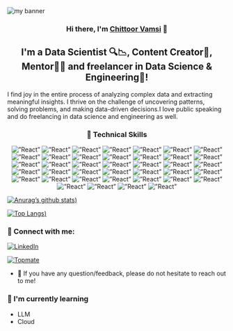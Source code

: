 <img src="https://github.com/chittoorking/banner/assets/56587705/49a607db-230c-4e56-b71a-ac7a5db135d7" alt="my banner">
<h3 align="center">
Hi there, I'm <a href="https://www.linkedin.com/in/vamsi-chittoor/" target="_blank" rel="noreferrer">Chittoor Vamsi</a> 👋
</h3>
<h2 align="center">
I'm a Data Scientist 🔍📉, Content Creator📸, Mentor👨‍💻 and freelancer in Data Science & Engineering🎨!
</h2> 
I find joy in the entire process of analyzing complex data and extracting meaningful insights. I thrive on the challenge of uncovering patterns, solving problems, and making data-driven decisions.I love public speaking and do freelancing in data science and engineering as well.
<br>
<h3 align="center">
💼 Technical Skills
</h3>

<p align="center">
  <span>
<img alt=”React” src="https://img.shields.io/badge/Freelancer-29B2FE?style=for-the-badge&logo=Freelancer&logoColor=white"/>
<img alt=”React” src="https://img.shields.io/badge/MongoDB-%234ea94b.svg?style=for-the-badge&logo=mongodb&logoColor=white"/>
<img alt=”React” src="https://img.shields.io/badge/mysql-%2300f.svg?style=for-the-badge&logo=mysql&logoColor=white"/>
<img alt=”React” src="https://img.shields.io/badge/sqlite-%2307405e.svg?style=for-the-badge&logo=sqlite&logoColor=white"/>
<img alt=”React” src="https://img.shields.io/badge/Anaconda-%2344A833.svg?style=for-the-badge&logo=anaconda&logoColor=white"/>
<img alt=”React” src="https://img.shields.io/badge/Apache%20Hadoop-66CCFF?style=for-the-badge&logo=apachehadoop&logoColor=black"/>
<img alt=”React” src="https://img.shields.io/badge/flask-%23000.svg?style=for-the-badge&logo=flask&logoColor=white"/>
<img alt=”React” src="https://img.shields.io/badge/AWS-%23FF9900.svg?style=for-the-badge&logo=amazon-aws&logoColor=white"/>
<img alt=”React” src="https://img.shields.io/badge/azure-%230072C6.svg?style=for-the-badge&logo=microsoftazure&logoColor=white"/>
<img alt=”React” src="https://img.shields.io/badge/GoogleCloud-%234285F4.svg?style=for-the-badge&logo=google-cloud&logoColor=white"/>
<img alt=”React” src="https://img.shields.io/badge/c-%2300599C.svg?style=for-the-badge&logo=c&logoColor=white"/>
<img alt=”React” src="https://img.shields.io/badge/css3-%231572B6.svg?style=for-the-badge&logo=css3&logoColor=white"/>
<img alt=”React” src="https://img.shields.io/badge/html5-%23E34F26.svg?style=for-the-badge&logo=html5&logoColor=white"/>
<img alt=”React” src="https://img.shields.io/badge/python-3670A0?style=for-the-badge&logo=python&logoColor=ffdd54"/>
<img alt=”React” src="https://img.shields.io/badge/r-%23276DC3.svg?style=for-the-badge&logo=r&logoColor=white"/>
<img alt=”React” src="https://img.shields.io/badge/Keras-%23D00000.svg?style=for-the-badge&logo=Keras&logoColor=white"/>
<img alt=”React” src="https://img.shields.io/badge/Matplotlib-%23ffffff.svg?style=for-the-badge&logo=Matplotlib&logoColor=black"/>
<img alt=”React” src="https://img.shields.io/badge/numpy-%23013243.svg?style=for-the-badge&logo=numpy&logoColor=white"/>
<img alt=”React” src="https://img.shields.io/badge/pandas-%23150458.svg?style=for-the-badge&logo=pandas&logoColor=white"/>
<img alt=”React” src="https://img.shields.io/badge/Plotly-%233F4F75.svg?style=for-the-badge&logo=plotly&logoColor=white"/>
<img alt=”React” src="https://img.shields.io/badge/PyTorch-%23EE4C2C.svg?style=for-the-badge&logo=PyTorch&logoColor=white"/>
<img alt=”React” src="https://img.shields.io/badge/scikit--learn-%23F7931E.svg?style=for-the-badge&logo=scikit-learn&logoColor=white"/>
<img alt=”React” src="https://img.shields.io/badge/SciPy-%230C55A5.svg?style=for-the-badge&logo=scipy&logoColor=%white"/>
<img alt=”React” src="https://img.shields.io/badge/TensorFlow-%23FF6F00.svg?style=for-the-badge&logo=TensorFlow&logoColor=white"/>
<img alt=”React” src="https://img.shields.io/badge/Microsoft_Excel-217346?style=for-the-badge&logo=microsoft-excel&logoColor=white"/>
<img alt=”React” src="https://img.shields.io/badge/Microsoft_PowerPoint-B7472A?style=for-the-badge&logo=microsoft-powerpoint logoColor=white"/>
<img alt=”React” src="https://img.shields.io/badge/Microsoft_Word-2B579A?style=for-the-badge&logo=microsoft-word&logoColor=white"/>
<img alt=”React” src="https://img.shields.io/badge/Linux-FCC624?style=for-the-badge&logo=linux&logoColor=black"/>
<img alt=”React” src="https://img.shields.io/badge/docker-%230db7ed.svg?style=for-the-badge&logo=docker&logoColor=white"/>
<img alt=”React” src="https://img.shields.io/badge/-ElasticSearch-005571?style=for-the-badge&logo=elasticsearch"/>
<img alt=”React” src="https://img.shields.io/badge/kubernetes-%23326ce5.svg?style=for-the-badge&logo=kubernetes&logoColor=white"/>
<img alt=”React” src="https://img.shields.io/badge/Postman-FF6C37?style=for-the-badge&logo=postman&logoColor=white"/>
<img alt=”React” src="https://img.shields.io/badge/terraform-%235835CC.svg?style=for-the-badge&logo=terraform&logoColor=white"/>
<img alt=”React” src="https://img.shields.io/badge/Trello-%23026AA7.svg?style=for-the-badge&logo=Trello&logoColor=white"/>
<img alt=”React” src="https://img.shields.io/badge/Apache%20Airflow-017CEE?style=for-the-badge&logo=Apache%20Airflow&logoColor=white"/>
<img alt=”React” src="https://img.shields.io/badge/jenkins-%232C5263.svg?style=for-the-badge&logo=jenkins&logoColor=white"/>
<img alt=”React” src="https://img.shields.io/badge/linkedin-%230077B5.svg?style=for-the-badge&logo=linkedin&logoColor=white"/>
<img alt=”React” src="https://img.shields.io/badge/git-%23F05033.svg?style=for-the-badge&logo=git&logoColor=white"/>
<img alt=”React” src="https://img.shields.io/badge/github-%23121011.svg?style=for-the-badge&logo=github&logoColor=white"/>
</span>
</p>

[![Anurag’s github stats](https://github-readme-stats.vercel.app/api?username=chittoorking&show_icons=true&theme=radical))](https://github.com/yushi1007)

[![Top Langs](https://github-readme-stats.vercel.app/api/top-langs/?username=chittoorking&layout=compact&theme=radical))](https://github.com/yushi1007)

### 🤝 Connect with me:
[![LinkedIn](https://img.shields.io/badge/linkedin-%230077B5.svg?style=for-the-badge&logo=linkedin&logoColor=white)](https://www.linkedin.com/in/vamsi-chittoor/)

[![Topmate](https://img.shields.io/badge/Topmate-orange?style=for-the-badge&logoColor=white)](https://topmate.io/vamsichittoor)

- 💬 If you have any question/feedback, please do not hesitate to reach out to me!

### 🌱 I'm currently learning

- LLM
- Cloud

<!---
chittoorking/chittoorking is a ✨ special ✨ repository because its `README.md` (this file) appears on your GitHub profile.
You can click the Preview link to take a look at your changes.
--->

